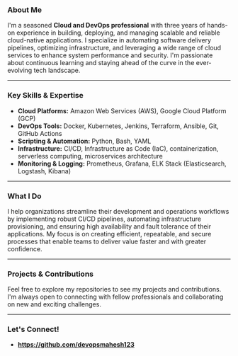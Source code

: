 ### About Me

I'm a seasoned **Cloud and DevOps professional** with three years of hands-on experience in building, deploying, and managing scalable and reliable cloud-native applications. I specialize in automating software delivery pipelines, optimizing infrastructure, and leveraging a wide range of cloud services to enhance system performance and security. I'm passionate about continuous learning and staying ahead of the curve in the ever-evolving tech landscape.

---

### Key Skills & Expertise

* **Cloud Platforms:** Amazon Web Services (AWS), Google Cloud Platform (GCP)
* **DevOps Tools:** Docker, Kubernetes, Jenkins, Terraform, Ansible, Git, GitHub Actions
* **Scripting & Automation:** Python, Bash, YAML
* **Infrastructure:** CI/CD, Infrastructure as Code (IaC), containerization, serverless computing, microservices architecture
* **Monitoring & Logging:** Prometheus, Grafana, ELK Stack (Elasticsearch, Logstash, Kibana)

---

### What I Do

I help organizations streamline their development and operations workflows by implementing robust CI/CD pipelines, automating infrastructure provisioning, and ensuring high availability and fault tolerance of their applications. My focus is on creating efficient, repeatable, and secure processes that enable teams to deliver value faster and with greater confidence.

---

### Projects & Contributions

Feel free to explore my repositories to see my projects and contributions. I'm always open to connecting with fellow professionals and collaborating on new and exciting challenges.

---

### Let's Connect!

* **https://github.com/devopsmahesh123**
